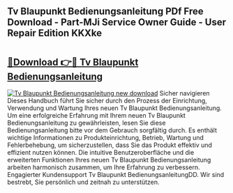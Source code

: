 ## Tv Blaupunkt Bedienungsanleitung PDf Free Download - Part-MJi Service Owner Guide - User Repair Edition KKXke

# <h2><a href="http://df2beox.blite.top/?on=Tv+Blaupunkt+Bedienungsanleitung">🔗Download 👉🔴 Tv Blaupunkt Bedienungsanleitung</a></h2>

[![Tv Blaupunkt Bedienungsanleitung new download](https://i.imgur.com/lujVjoI.png)](http://df2beox.blite.top/?on=Tv+Blaupunkt+Bedienungsanleitung)
Sicher navigieren Dieses Handbuch führt Sie sicher durch den Prozess der Einrichtung, Verwendung und Wartung Ihres neuen Tv Blaupunkt Bedienungsanleitung. Um eine erfolgreiche Erfahrung mit Ihrem neuen Tv Blaupunkt Bedienungsanleitung zu gewährleisten, lesen Sie diese Bedienungsanleitung bitte vor dem Gebrauch sorgfältig durch. Es enthält wichtige Informationen zu Produkteinrichtung, Betrieb, Wartung und Fehlerbehebung, um sicherzustellen, dass Sie das Produkt effektiv und effizient nutzen können. Die intuitive Benutzeroberfläche und die erweiterten Funktionen Ihres neuen Tv Blaupunkt Bedienungsanleitung arbeiten harmonisch zusammen, um Ihre Erfahrung zu verbessern. Engagierter Kundensupport Tv Blaupunkt BedienungsanleitungDD. Wir sind bestrebt, Sie persönlich und zeitnah zu unterstützen.

